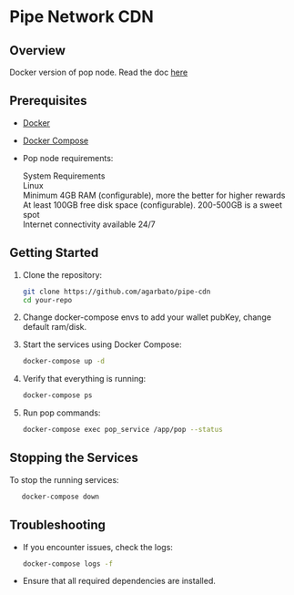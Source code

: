 # Pipe Network CDN

## Overview

Docker version of pop node.
Read the doc [here](https://docs.pipe.network/devnet-2)

## Prerequisites

- [Docker](https://docs.docker.com/get-docker/)
- [Docker Compose](https://docs.docker.com/compose/install/)
- Pop node requirements:

  System Requirements   
  Linux   
  Minimum 4GB RAM (configurable), more the better for higher rewards   
  At least 100GB free disk space (configurable). 200-500GB is a sweet spot   
  Internet connectivity available 24/7   

## Getting Started

1. Clone the repository:
   ```sh
   git clone https://github.com/agarbato/pipe-cdn
   cd your-repo
   ```
2.  Change docker-compose envs to add your wallet pubKey, change default ram/disk.

3. Start the services using Docker Compose:
   ```sh
   docker-compose up -d
   ```

4. Verify that everything is running:
   ```sh
   docker-compose ps
   ```

5. Run pop commands:
   ```sh
   docker-compose exec pop_service /app/pop --status
   ```

## Stopping the Services

To stop the running services:
```sh
   docker-compose down
```

## Troubleshooting

- If you encounter issues, check the logs:
  ```sh
  docker-compose logs -f
  ```
- Ensure that all required dependencies are installed.

